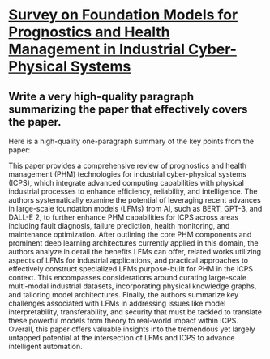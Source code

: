 # [Survey on Foundation Models for Prognostics and Health Management in   Industrial Cyber-Physical Systems](https://arxiv.org/abs/2312.06261)

## Write a very high-quality paragraph summarizing the paper that effectively covers the paper.

 Here is a high-quality one-paragraph summary of the key points from the paper:

This paper provides a comprehensive review of prognostics and health management (PHM) technologies for industrial cyber-physical systems (ICPS), which integrate advanced computing capabilities with physical industrial processes to enhance efficiency, reliability, and intelligence. The authors systematically examine the potential of leveraging recent advances in large-scale foundation models (LFMs) from AI, such as BERT, GPT-3, and DALL-E 2, to further enhance PHM capabilities for ICPS across areas including fault diagnosis, failure prediction, health monitoring, and maintenance optimization. After outlining the core PHM components and prominent deep learning architectures currently applied in this domain, the authors analyze in detail the benefits LFMs can offer, related works utilizing aspects of LFMs for industrial applications, and practical approaches to effectively construct specialized LFMs purpose-built for PHM in the ICPS context. This encompasses considerations around curating large-scale multi-modal industrial datasets, incorporating physical knowledge graphs, and tailoring model architectures. Finally, the authors summarize key challenges associated with LFMs in addressing issues like model interpretability, transferability, and security that must be tackled to translate these powerful models from theory to real-world impact within ICPS. Overall, this paper offers valuable insights into the tremendous yet largely untapped potential at the intersection of LFMs and ICPS to advance intelligent automation.
